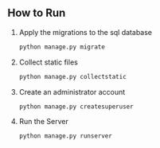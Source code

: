 ## How to Run
1. Apply the migrations to the sql database
   ```sh
   python manage.py migrate
    ```
2. Collect static files
   ```sh
   python manage.py collectstatic
   ```
3. Create an administrator account
   ```sh
   python manage.py createsuperuser
   ```
4. Run the Server
   ```sh
   python manage.py runserver
    ```
